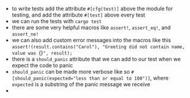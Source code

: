 -  to write tests add the attribute `#[cfg(test)]` above the module for testing, and add the attribute `#[test]` above every test
-  we can run the tests with `cargo test`
-  there are some very helpful macros like `assert!`, `assert_eq!`, and `assert_ne!`
-  we can also add custom error messages into the macros like this `assert!(result.contains("Carol"), "Greeting did not contain name, value was `{}`", result);`
-  there is a `should_panic` attribute that we can add to our test when we expect the code to panic
-  `should_panic` can be made more verbose like so `#[should_panic(expected="less than or equal to 100")]`, where `expected` is a substring of the panic message we receive
-
